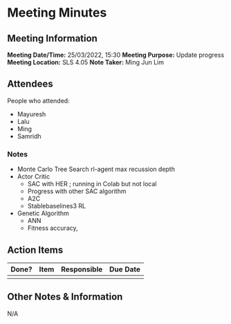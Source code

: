 # Meeting Minutes
## Meeting Information
**Meeting Date/Time:** 25/03/2022, 15:30
**Meeting Purpose:** Update progress
**Meeting Location:** SLS 4.05
**Note Taker:** Ming Jun Lim

## Attendees
People who attended:
* Mayuresh 
* Lalu
* Ming
* Samridh

### Notes
- Monte Carlo Tree Search rl-agent max recussion depth
- Actor Critic 
    - SAC with HER ; running in Colab but not local
    - Progress with other SAC algorithm
    - A2C
    - Stablebaselines3 RL 
- Genetic Algorithm
    - ANN 
    - Fitness accuracy, 




## Action Items
| Done? | Item | Responsible | Due Date |
| ---- | ---- | ---- | ---- |
|  |  |  |  |

## Other Notes & Information
N/A